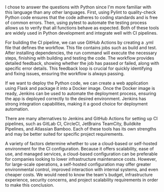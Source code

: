 I chose to answer the questions with Python since I'm more familiar with this language than any other languages. First, using Pylint to quality-check Python code ensures that the code adheres to coding standards and is free of common errors. Then, using pytest to automate the testing process allows us to verify that all functions behave as expected. Both of these tools are widely used in Python development and integrate well with CI pipelines.

For building the CI pipeline, we can use GitHub Actions by creating a .yml file that defines the workflow. This file contains jobs such as build and test. After installing dependencies, the run command will execute the necessary steps, finishing with building and testing the code. The workflow provides detailed feedback, showing whether the job has passed or failed, along with specific error details. This feedback loop is crucial for quickly identifying and fixing issues, ensuring the workflow is always passing.

If we want to deploy the Python code, we can create a web application using Flask and package it into a Docker image. Once the Docker image is ready, Jenkins can be used to automate the deployment process, ensuring the app is deployed correctly to the desired environment. Jenkins has strong integration capabilities, making it a good choice for deployment automation.

There are many alternatives to Jenkins and GitHub Actions for setting up CI pipelines, such as GitLab CI, CircleCI, JetBrains TeamCity, Buildkite Pipelines, and Atlassian Bamboo. Each of these tools has its own strengths and may be better suited for specific project requirements.

A variety of factors determine whether to use a cloud-based or self-hosted environment for the CI configuration. Because it offers scalability, ease of use, and managed services, a cloud-based configuration can be preferable for companies looking to lower infrastructure maintenance costs. However, for large-scale operations, a self-hosted configuration may offer greater environmental control, improved interaction with internal systems, and even cheaper costs. We would need to know the team's budget, infrastructure experience, security concerns, and project scalability requirements in order to make this conclusion.




